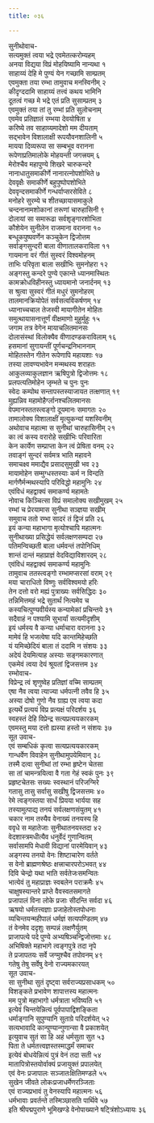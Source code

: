 ```yaml
---
title: ०३६

---
```

सुनीथोवाच-  
सत्यमुक्तं त्वया भद्रे एवमेतत्करोम्यहम्  
अनया विद्यया विप्रं मोहयिष्यामि नान्यथा १  
साहाय्यं देहि मे पुण्यं येन गच्छामि साम्प्रतम्  
एवमुक्ता तया रम्भा तामुवाच मनस्विनीम् २  
कीदृग्ददामि साहाय्यं तत्त्वं कथय भामिनि  
दूतत्वं गच्छ मे भद्रे एतं प्रति सुसाम्प्रतम् ३  
एवमुक्तं तया तां तु रम्भां प्रति सुलोचनाम्  
एवमेव प्रतिज्ञातं रम्भया देवयोषिता ४  
करिष्ये तव साहाय्यमादेशो मम दीयताम्  
सद्भावेन विशालाक्षी रूपयौवनशालिनी ५  
मायया दिव्यरूपा सा सम्बभूव वरानना  
रूपेणाप्रतिमालोके मोहयन्ती जगत्त्रयम् ६  
मेरोश्चैव महापुण्ये शिखरे चारुकन्दरे  
नानाधातुसमाकीर्णे नानारत्नोपशोभिते ७  
देववृक्षैः समाकीर्णे बहुपुष्पोपशोभिते  
देववृन्दसमाकीर्णे गन्धर्वाप्सरसेविते ८  
मनोहरे सुरम्ये च शीतच्छायासमाकुले  
चन्दनानामशोकानां तरूणां चारुहासिनी ९  
दोलायां सा समारूढा सर्वशृङ्गारशोभिता  
कौशेयेन सुनीलेन राजमाना वरानना १०  
बन्धूकपुष्पवर्णेन कञ्चुकेन द्विजोत्तम  
सर्वाङ्गसुन्दरी बाला वीणातालकराविला ११  
गायमाना वरं गीतं सुस्वरं विश्वमोहनम्  
ताभिः परिवृता बाला सखीभिः सुमनोहरा १२  
अङ्गस्तु कन्दरे पुण्ये एकान्ते ध्यानमास्थितः  
कामक्रोधविहीनस्तु ध्यायमानो जनार्दनम् १३  
स श्रुत्वा सुस्वरं गीतं मधुरं सुमनोहरम्  
तालमानक्रियोपेतं सर्वसत्वविकर्षणम् १४  
ध्यानाच्चचाल तेजस्वी मायागीतेन मोहितः  
समुत्थायासनात्तूर्णं वीक्षमाणो मुहुर्मुहुः १५  
जगाम तत्र वेगेन मायाचलितमानसः  
दोलासंस्थां विलोक्यैव वीणादण्डकराविलाम् १६  
हसमानां सुगायन्तीं पूर्णचन्द्रनिभाननाम्  
मोहितस्तेन गीतेन रूपेणापि महायशाः १७  
तस्या लावण्यभावेन मन्मथस्य शराहतः  
आकुलव्याकुलज्ञान ऋषिपुत्रो द्विजोत्तमः १८  
प्रलपत्यतिमोहेन जृम्भते च पुनः पुनः  
स्वेदः कम्पोथ सन्तापस्तस्याजायत तत्क्षणात् १९  
मुह्यन्निव महामोहैर्ग्लानश्चलितमानसः  
वेपमानस्ततस्त्वङ्गो दूयमानः समागतः २०  
तामालोक्य विशालाक्षीं मृत्युकन्यां यशस्विनीम्  
अथोवाच महात्मा स सुनीथां चारुहासिनीम् २१  
का त्वं कस्य वरारोहे सखीभिः परिवारिता  
केन कार्येण सम्प्राप्ता केन त्वं प्रेषिता वनम् २२  
तवाङ्गं सुन्दरं सर्वमत्र भाति महावने  
समाचक्ष्व ममाद्यैव प्रसादसुमुखी भव २३  
मायामोहेन सम्मुग्धस्तस्याः कर्म न विन्दति  
मार्गणैर्मन्मथस्यापि परिविद्धो महामुनिः २४  
एवंविधं महद्वाक्यं समाकर्ण्य महामतेः  
नोवाच किञ्चित्सा विप्रं समालोक्य सखीमुखम् २५  
रम्भां च प्रेरयामास सुनीथा सञ्ज्ञया सखीम्  
समुवाच ततो रम्भा सादरं तं द्विजं प्रति २६  
इयं कन्या महाभागा मृत्योश्चापि महात्मनः  
सुनीथाख्या प्रसिद्धेयं सर्वलक्षणसम्पदा २७  
पतिमन्विच्छती बाला धर्मवन्तं तपोनिधिम्  
शान्तं दान्तं महाप्राज्ञं वेदविद्याविशारदम् २८  
एवंविधं महद्वाक्यं समाकर्ण्य महामुनिः  
तामुवाच ततस्त्वङ्गो रम्भामप्सरसां वराम् २९  
मया चाराधितो विष्णुः सर्वविश्वमयो हरिः  
तेन दत्तो वरो मह्यं पुत्राख्यः सर्वसिद्धिदः ३०  
तन्निमित्तमहं भद्रे सुतार्थं नित्यमेव च  
कस्यचित्पुण्यवीर्यस्य कन्यामेकां प्रचिन्तये ३१  
सदैवाहं न पश्यामि सुभार्यां सत्यमीदृशीम्  
इयं धर्मस्य वै कन्या धर्माचारा वरानना ३२  
मामेवं हि भजत्वेषा यदि कान्तमिहेच्छति  
यं यमिच्छेदियं बाला तं ददामि न संशयः ३३  
अदेयं देयमित्याह अस्याः सङ्गमकारणात्  
एकमेवं त्वया देयं श्रूयतां द्विजसत्तम ३४  
रम्भोवाच-  
विप्रेन्द्र त्वं शृणुष्वेह प्रतिज्ञां वच्मि साम्प्रतम्  
एषा नैव त्वया त्याज्या धर्मपत्नी तवैव हि ३५  
अस्या दोषो गुणो नैव ग्राह्य एव त्वया कदा  
इत्यर्थे प्रत्ययं विप्र प्रत्यक्षं परिदर्शय ३६  
स्वहस्तं देहि विप्रेन्द्र सत्यप्रत्ययकारकम्  
एवमस्तु मया दत्तो ह्यस्या हस्तो न संशयः ३७  
सूत उवाच-  
एवं सम्बधिकं कृत्वा सत्यप्रत्ययकारकम्  
गान्धर्वेण विवाहेन सुनीथामुपयेमिवान् ३८  
तस्मै दत्वा सुनीथां तां रम्भा हृष्टेन चेतसा  
सा तां चामन्त्रयित्वा वै गता गेहं स्वकं पुनः ३९  
प्रहृष्टचेतसः सख्यः स्वस्थानं परिजग्मिरे  
गतासु तासु सर्वासु सखीषु द्विजसत्तमः ४०  
रेमे त्वङ्गस्तया सार्धं प्रियया भार्यया सह  
तस्यामुत्पाद्य तनयं सर्वलक्षणसंयुतम् ४१  
चकार नाम तस्यैव वेनाख्यं तनयस्य हि  
ववृधे स महातेजाः सुनीथातनयस्तदा ४२  
वेदशास्त्रमधीत्यैव धनुर्वेदं गुणान्वितम्  
सर्वासामपि मेधावी विद्यानां पारमेयिवान् ४३  
अङ्गस्य तनयो वेनः शिष्टाचारेण वर्तते  
स वेनो ब्राह्मणश्रेष्ठः क्षत्त्राचारपरोऽभवत् ४४  
दिवि चेन्द्रो यथा भाति सर्वतेजःसमन्वितः  
भात्येवं तु महाप्राज्ञः स्वबलेन पराक्रमैः ४५  
चाक्षुषस्यान्तरे प्राप्ते वैवस्वतसमागते  
प्रजापालं विना लोके प्रजाः सीदन्ति सर्वदा ४६  
ऋषयो धर्मतत्त्वज्ञाः प्रजाहेतोस्तपोधनाः  
व्यचिन्तयन्महीपालं धर्मज्ञं सत्यपण्डितम् ४७  
तं वेनमेव ददृशुः सम्पन्नं लक्षणैर्युतम्  
प्राजापत्ये पदे पुण्ये अभ्यषिञ्चन्द्विजोत्तमाः ४८  
अभिषिक्ते महाभागे त्वङ्गपुत्रे तदा नृपे  
ते प्रजापतयः सर्वे जग्मुश्चैव तपोवनम् ४९  
गतेषु तेषु सर्वेषु वेनो राज्यमकारयत्  
सूत उवाच-  
सा सुनीथा सुतं दृष्ट्वा सर्वराज्यप्रसाधकम् ५०  
विशङ्कते प्रभावेण शापात्तस्य महात्मनः  
मम पुत्रो महाभागो धर्मत्राता भविष्यति ५१  
इत्येवं चिन्तयेन्नित्यं पूर्वपापाद्विशङ्किता  
धर्माङ्गानि सुपुण्यानि सुताग्रे परिदर्शयेत् ५२  
सत्यभावादि कान्पुण्यान्गुणान्सा वै प्रकाशयेत्  
इत्युवाच सुतं सा हि अहं धर्मसुता सुत ५३  
पिता ते धर्मतत्त्वज्ञस्तस्माद्धर्मं समाचर  
इत्येवं बोधयेन्नित्यं पुत्रं वेनं तदा सती ५४  
मातापित्रोस्तयोर्वाक्यं प्रजायुक्तं प्रपालयेत्  
एवं वेनः प्रजापालः सञ्जातःक्षितिमण्डले ५५  
सुखेन जीवते लोकःप्रजाधर्मेणरञ्जिताः  
एवं राज्यप्रभावं तु वेनस्यापि महात्मनः ५६  
धर्मभावाः प्रवर्तन्ते तस्मिञ्छासति पार्थिवे ५७  
इति श्रीपद्मपुराणे भूमिखण्डे वेनोपाख्याने षट्त्रिंशोऽध्यायः ३६